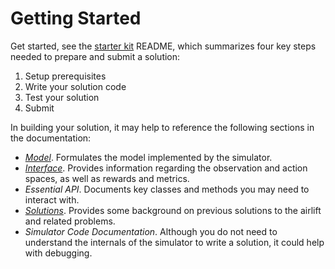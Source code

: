 # Getting Started

Get started, see the [starter kit](https://github.com/airlift-challenge/airlift-starter-kit) README, which summarizes four key steps needed to prepare and submit a solution:
1) Setup prerequisites
2) Write your solution code
3) Test your solution
4) Submit

In building your solution, it may help to reference the following sections in the documentation:
* *[Model](sec_model)*. Formulates the model implemented by the simulator.
* *[Interface](sec_interface)*. Provides information regarding the observation and action spaces, as well as rewards and metrics.
* *Essential API*. Documents key classes and methods you may need to interact with.
* *[Solutions](sec_solutions)*. Provides some background on previous solutions to the airlift and related problems.
* *Simulator Code Documentation*. Although you do not need to understand the internals of the simulator to write a solution, it could help with debugging.
